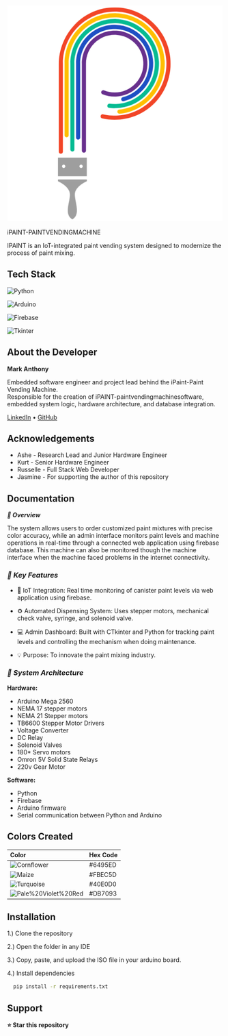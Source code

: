 
![Logo](https://github.com/MarkDevs20/IPAINT-PAINT-VENDING-MACHINE/blob/main/iPAINT-paintvendingmachine-main/iPAINT-paintvendingmachine-main/iPAINT/assets/ipaint-main-logo.png?raw=true)

iPAINT-PAINTVENDINGMACHINE

IPAINT is an IoT-integrated paint vending system designed to modernize the process of paint mixing.


## Tech Stack
![Python](https://img.shields.io/badge/Python-3776AB?style=for-the-badge&logo=python&logoColor=white)

![Arduino](https://img.shields.io/badge/Arduino-00979D?style=for-the-badge&logo=arduino&logoColor=white)

![Firebase](https://img.shields.io/badge/Firebase-FFCA28?style=for-the-badge&logo=firebase&logoColor=black)

![Tkinter](https://img.shields.io/badge/Tkinter-%2300C7B7?style=for-the-badge&logo=python&logoColor=white)



## About the Developer

**Mark Anthony**  

Embedded software engineer and project lead behind the iPaint-Paint Vending Machine.  
Responsible for the creation of iPAINT-paintvendingmachinesoftware, embedded system logic, hardware architecture, and database integration.

[LinkedIn](www.linkedin.com/in/mark-anthony-dela-cruz-675b62386) • [GitHub](https://github.com/MarkDevs20)


## Acknowledgements

 - Ashe - Research Lead and Junior Hardware Engineer
 - Kurt - Senior Hardware Engineer
 - Russelle - Full Stack Web Developer
 - Jasmine - For supporting the author of this repository


## Documentation

***📘 Overview***

The system allows users to order customized paint mixtures with precise color accuracy, while an admin interface monitors paint levels and machine operations in real-time through a connected web application using firebase database. This machine can also be monitored though the machine interface when the machine faced problems in the internet connectivity.

### ***🔧 Key Features***

- 🧠 IoT Integration: Real time monitoring of canister paint levels via web application using firebase.

- ⚙️ Automated Dispensing System: Uses stepper motors, mechanical check valve, syringe, and solenoid valve.

- 💻 Admin Dashboard: Built with CTkinter and Python for tracking paint levels and controlling the mechanism when doing maintenance.

- 💡 Purpose: To innovate the paint mixing industry.

### ***🧠 System Architecture***

**Hardware:**

- Arduino Mega 2560 
- NEMA 17 stepper motors
- NEMA 21 Stepper motors
- TB6600 Stepper Motor Drivers
- Voltage Converter
- DC Relay
- Solenoid Valves
- 180* Servo motors
- Omron 5V Solid State Relays
- 220v Gear Motor

**Software:**

- Python
- Firebase 
- Arduino firmware 
- Serial communication between Python and Arduino

## Colors Created

| Color               |                                                                                        Hex Code |
| :------------------ |                                                                                      :----------| 
![Cornflower](https://img.shields.io/badge/Cornflower-%236495ED.svg?style=for-the-badge) |#6495ED|
![Maize](https://img.shields.io/badge/Maize-%23FBEC5D.svg?style=for-the-badge) |#FBEC5D|
![Turquoise](https://img.shields.io/badge/Turquoise-%2340E0D0.svg?style=for-the-badge) |#40E0D0|
![Pale%20Violet%20Red](https://img.shields.io/badge/Pale%20Violet%20Red-%23DB7093.svg?style=for-the-badge) |#DB7093|

## Installation

1.) Clone the repository

2.) Open the folder in any IDE

3.) Copy, paste, and upload the ISO file in your arduino board.

4.) Install dependencies

```bash
  pip install -r requirements.txt
```

    
## Support

**⭐ Star this repository**
